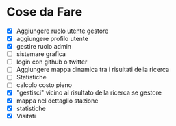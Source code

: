 # Cose da Fare

- [x] [Aggiungere ruolo utente gestore](https://github.com/plataformatec/devise/wiki/How-To:-Add-an-Admin-Role#option-2-adding-an-admin-attribute)
- [x] aggiungere profilo utente
- [x] gestire ruolo admin
- [ ] sistemare grafica
- [ ] login con github o twitter
- [ ] Aggiungere mappa dinamica tra i risultati della ricerca
- [ ] Statistiche
- [ ] calcolo costo pieno
- [x] "gestisci" vicino al risultato della ricerca se gestore
- [x] mappa nel dettaglio stazione
- [x] statistiche
- [x] Visitati